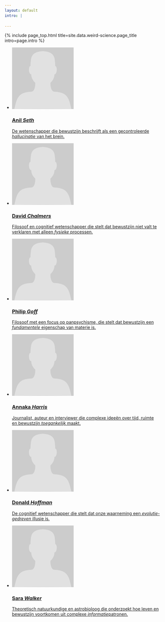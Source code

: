```yaml
---
layout: default
intro: |

---
```


{% include page_top.html 
   title=site.data.weird-science.page_title 
   intro=page.intro 
%}

<div class="custom-section">
  
<ul class="article-list">
<li>
    <img src="/weird-science/images/poppetje.svg" alt="poppetje" class="link-icon">
    <a href="/weird-science/belangrijke-namen/anil-seth"><div class="text">
      <h3>Anil <em>Seth</em></h3>
      <p>De wetenschapper die bewustzijn beschrijft als een gecontroleerde <em>hallucinatie</em> van het brein.</p>
    </div></a>
</li>

<li>
    <img src="/weird-science/images/poppetje.svg" alt="poppetje" class="link-icon">
    <a href="/weird-science/belangrijke-namen/david-chalmers"><div class="text">
      <h3>David <em>Chalmers</em></h3>
      <p>Filosoof en cognitief wetenschapper die stelt dat bewustzijn niet valt te verklaren met alleen <em>fysieke</em> processen.</p>
    </div></a>
</li>

<li>
    <img src="/weird-science/images/poppetje.svg" alt="poppetje" class="link-icon">
    <a href="/weird-science/belangrijke-namen/philip-goff"><div class="text">
    <h3>Philip <em>Goff</em></h3>
    <p>Filosoof met een focus op panpsychisme, die stelt dat bewustzijn een <em>fundamentele</em> eigenschap van materie is.</p>
  </div></a>
</li>

<li>
    <img src="/weird-science/images/poppetje.svg" alt="poppetje" class="link-icon">
    <a href="/weird-science/belangrijke-namen/philip-goff"><div class="text">
    <h3>Annaka <em>Harris</em></h3>
    <p>Journalist, auteur en interviewer die complexe ideeën over tijd, ruimte en bewustzijn <em>toegankelijk</em> maakt.</p>
  </div></a>
</li>

<li>
    <img src="/weird-science/images/poppetje.svg" alt="poppetje" class="link-icon">
    <a href="/weird-science/belangrijke-namen/philip-goff"><div class="text">
    <h3>Donald <em>Hoffman</em></h3>
    <p>De cognitief wetenschapper die stelt dat onze waarneming een <em>evolutie-gedreven</em> illusie is.</p>
  </div></a>
</li>

<li>
    <img src="/weird-science/images/poppetje.svg" alt="poppetje" class="link-icon">
    <a href="/weird-science/belangrijke-namen/philip-goff"><div class="text">
    <h3>Sara <em>Walker</em></h3>
    <p>Theoretisch natuurkundige en astrobioloog die onderzoekt hoe leven en bewustzijn voortkomen uit complexe <em>informatie</em>patronen.</p>
  </div></a>
</li>


</ul></div>

